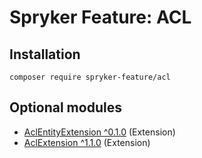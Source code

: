 # Spryker Feature: ACL



## Installation

```
composer require spryker-feature/acl
```

## Optional modules
- [AclEntityExtension ^0.1.0](https://github.com/spryker/acl-entity-extension) (Extension)
- [AclExtension ^1.1.0](https://github.com/spryker/acl-extension) (Extension)
